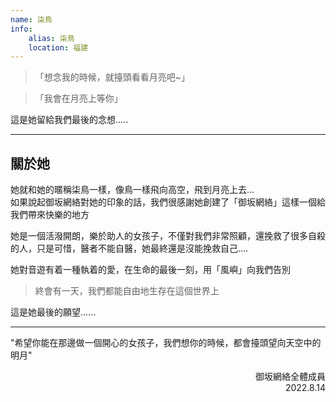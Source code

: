 ```yaml
---
name: 柒鳥
info:
    alias: 柒鳥
    location: 福建
---
```


>「想念我的時候，就擡頭看看月亮吧~」

>「我會在月亮上等你」

這是她留給我們最後的念想.....

---
## 關於她
她就和她的暱稱柒鳥一樣，像鳥一樣飛向高空，飛到月亮上去...  
如果說起御坂網絡對她的印象的話，我們很感謝她創建了「御坂網絡」這樣一個給我們帶來快樂的地方  

她是一個活潑開朗，樂於助人的女孩子，不僅對我們非常照顧，還挽救了很多自殺的人，只是可惜，醫者不能自醫，她最終還是沒能挽救自己....  

她對音遊有着一種執着的愛，在生命的最後一刻，用「風嶼」向我們告別

> 終會有一天，我們都能自由地生存在這個世界上

這是她最後的願望......

---
"希望你能在那邊做一個開心的女孩子，我們想你的時候，都會擡頭望向天空中的明月"  

<p align="right">
御坂網絡全體成員
<br/>
2022.8.14
</p>
